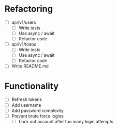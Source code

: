 # Refactoring

* [ ] api/v1/users
  * [ ] Write tests
  * [ ] Use async / await
  * [ ] Refactor code
* [ ] api/v1/todos
  * [ ] Write tests
  * [ ] Use async / await
  * [ ] Refactor code
* [ ] Write README.md

# Functionality

* [ ] Refresh tokens
* [ ] Add username
* [ ] Add password complexity
* [ ] Prevent brute force logins
  * [ ] Lock out account after too many login attempts
